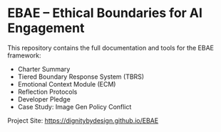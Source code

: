 # EBAE – Ethical Boundaries for AI Engagement

This repository contains the full documentation and tools for the EBAE framework:
- Charter Summary
- Tiered Boundary Response System (TBRS)
- Emotional Context Module (ECM)
- Reflection Protocols
- Developer Pledge
- Case Study: Image Gen Policy Conflict

Project Site: https://dignitybydesign.github.io/EBAE
